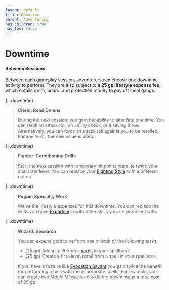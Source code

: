```yaml
---
layout: default
title: Downtime
parent: Adventuring
has_children: true
has_toc: false
---
```


# Downtime

#### Between Sessions

Between each gameplay session, adventurers can choose one downtime activity to perform. They are also subject to a **25 gp lifestyle expense fee**, which entails room, board, and protection money to pay off local gangs.

{: .downtime}
> **Cleric: Read Omens**
> 
> During the next session, you gain the ability to alter fate one time. You can reroll an attack roll, an ability check, or a saving throw. Alternatively, you can force an attack roll against you to be rerolled. For any reroll, the new value is used.

{: .downtime}
> **Fighter: Conditioning Drills**
> 
> Start the next session with temporary hit points equal to twice your character level. You can replace your [Fighting Style](../../more/classes/fighter#fighting-style) with a different option.

{: .downtime}
> **Rogue: Specialty Work**
> 
> Waive the lifestyle expenses for this downtime. You can replace the skills you have [Expertise](../../more/classes/rogue#expertise) in with other skills you are proficient with.

{: .downtime}
> **Wizard: Research**
> 
> You can expend gold to perform one or both of the following tasks.
> 
> * (25 gp) Add a spell from a [scroll](../../gear/scrolls) to your spellbook
> * (25 gp) Create a first-level scroll from a spell in your spellbook
>
> If you have a feature like [Evocation Savant](../../more/archetypes/wizard_evocation) you gain twice the benefit for performing a task with the appropriate spells. For example, you can create two *Magic Missile* scrolls during downtime at a total cost of 25 gp.

